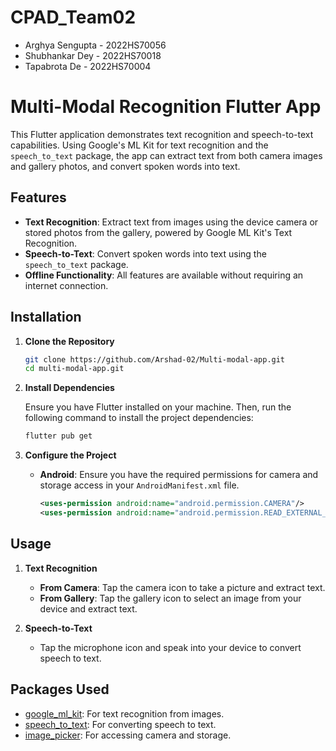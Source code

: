 # CPAD_Team02

- Arghya Sengupta - 2022HS70056
- Shubhankar Dey - 2022HS70018
- Tapabrota De - 2022HS70004

# Multi-Modal Recognition Flutter App

This Flutter application demonstrates text recognition and speech-to-text capabilities. Using Google's ML Kit for text recognition and the `speech_to_text` package, the app can extract text from both camera images and gallery photos, and convert spoken words into text.

## Features

- **Text Recognition**: Extract text from images using the device camera or stored photos from the gallery, powered by Google ML Kit's Text Recognition.
- **Speech-to-Text**: Convert spoken words into text using the `speech_to_text` package.
- **Offline Functionality**: All features are available without requiring an internet connection.

## Installation

1. **Clone the Repository**

   ```bash
   git clone https://github.com/Arshad-02/Multi-modal-app.git
   cd multi-modal-app.git
   ```

2. **Install Dependencies**

   Ensure you have Flutter installed on your machine. Then, run the following command to install the project dependencies:

   ```bash
   flutter pub get
   ```

3. **Configure the Project**

   - **Android**: Ensure you have the required permissions for camera and storage access in your `AndroidManifest.xml` file.

     ```xml
     <uses-permission android:name="android.permission.CAMERA"/>
     <uses-permission android:name="android.permission.READ_EXTERNAL_STORAGE"/>
     ```

## Usage

1. **Text Recognition**

   - **From Camera**: Tap the camera icon to take a picture and extract text.
   - **From Gallery**: Tap the gallery icon to select an image from your device and extract text.

2. **Speech-to-Text**

   - Tap the microphone icon and speak into your device to convert speech to text.

## Packages Used

- [google_ml_kit](https://pub.dev/packages/google_ml_kit): For text recognition from images.
- [speech_to_text](https://pub.dev/packages/speech_to_text): For converting speech to text.
- [image_picker](https://pub.dev/packages/image_picker): For accessing camera and storage.










